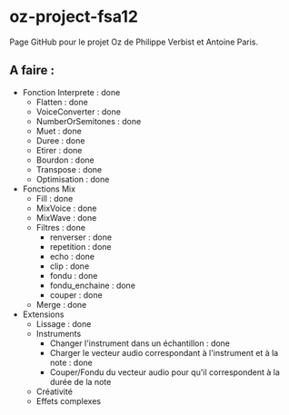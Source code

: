 oz-project-fsa12
================
Page GitHub pour le projet Oz de Philippe Verbist et Antoine Paris.

A faire :
---------
* Fonction Interprete : done
    * Flatten : done
    * VoiceConverter : done
    * NumberOrSemitones : done
    * Muet : done
    * Duree : done
    * Etirer : done
    * Bourdon : done
    * Transpose : done
    * Optimisation : done
* Fonctions Mix
    * Fill : done
    * MixVoice : done
    * MixWave : done
    * Filtres : done
        * renverser : done
        * repetition : done
        * echo : done
        * clip : done
        * fondu : done
        * fondu_enchaine : done
        * couper : done
    * Merge : done
* Extensions
    * Lissage : done
    * Instruments
       * Changer l'instrument dans un échantillon : done
       * Charger le vecteur audio correspondant à l'instrument et à la note : done
       * Couper/Fondu du vecteur audio pour qu'il correspondent à la durée de la note
    * Créativité
    * Effets complexes
